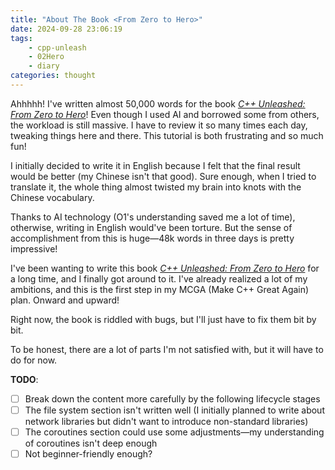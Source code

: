 ```yaml
---
title: "About The Book <From Zero to Hero>"
date: 2024-09-28 23:06:19
tags:
    - cpp-unleash
    - 02Hero
    - diary
categories: thought
---
```


Ahhhhh! I've written almost 50,000 words for the book [*C++ Unleashed: From Zero to Hero*](/2024/09/26/cpp-unleash/02h-menu)! Even though I used AI and borrowed some from others, the workload is still massive. I have to review it so many times each day, tweaking things here and there. This tutorial is both frustrating and so much fun!

I initially decided to write it in English because I felt that the final result would be better (my Chinese isn't that good). Sure enough, when I tried to translate it, the whole thing almost twisted my brain into knots with the Chinese vocabulary.

Thanks to AI technology (O1's understanding saved me a lot of time), otherwise, writing in English would've been torture. But the sense of accomplishment from this is huge—48k words in three days is pretty impressive!

I've been wanting to write this book [*C++ Unleashed: From Zero to Hero*](/2024/09/26/cpp-unleash/02h-menu) for a long time, and I finally got around to it. I've already realized a lot of my ambitions, and this is the first step in my MCGA (Make C++ Great Again) plan. Onward and upward!

Right now, the book is riddled with bugs, but I'll just have to fix them bit by bit.

To be honest, there are a lot of parts I'm not satisfied with, but it will have to do for now.

**TODO**:

- [ ] Break down the content more carefully by the following lifecycle stages
- [ ] The file system section isn't written well (I initially planned to write about network libraries but didn't want to introduce non-standard libraries)
- [ ] The coroutines section could use some adjustments—my understanding of coroutines isn't deep enough
- [ ] Not beginner-friendly enough?